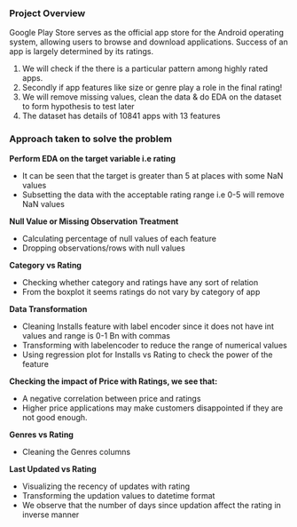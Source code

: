 ### Project Overview

 Google Play Store serves as the official app store for the Android operating system, allowing users to browse and download applications. Success of an app is largely determined by its ratings.

1. We will check if the there is a particular pattern among highly rated apps.
2. Secondly if app features like size or genre play a role in the final rating!
3. We will remove missing values, clean the data & do EDA on the dataset to form hypothesis to test later
4. The dataset has details of 10841 apps with 13 features


### Approach taken to solve the problem

 **Perform EDA on the target variable i.e rating**
- It can be seen that the target is greater than 5 at places with some NaN values
- Subsetting the data with the acceptable rating range i.e 0-5 will remove NaN values

**Null Value or Missing Observation Treatment**
- Calculating percentage of null values of each feature
- Dropping observations/rows with null values

**Category vs Rating**
- Checking whether category and ratings have any sort of relation
- From the boxplot it seems ratings do not vary by category of app

**Data Transformation**
- Cleaning Installs feature with label encoder since it does not have int values and range is 0-1 Bn with commas
- Transforming with labelencoder to reduce the range of numerical values
- Using regression plot for Installs vs Rating to check the power of the feature

**Checking the impact of Price with Ratings, we see that:**
- A negative correlation between price and ratings
- Higher price applications may make customers disappointed if they are not good enough.

**Genres vs Rating**
- Cleaning the Genres columns

**Last Updated vs Rating**
- Visualizing the recency of updates with rating
- Transforming the updation values to datetime format
- We observe that the number of days since updation affect the rating in inverse manner


